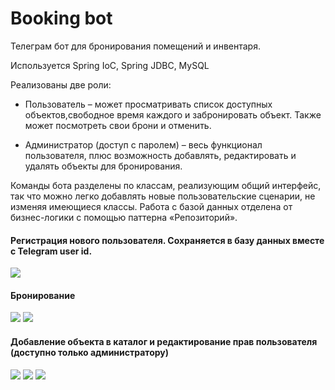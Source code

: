 # Booking bot
Телеграм бот для бронирования помещений и инвентаря.

Используется Spring IoC, Spring JDBC, MySQL

Реализованы две роли:

- Пользователь – может просматривать список доступных объектов,свободное время каждого и забронировать объект. Также может посмотреть свои брони и отменить.
 
- Администратор (доступ с паролем) – весь функционал пользователя, плюс возможность добавлять, редактировать и удалять объекты для бронирования.

Команды бота разделены по классам, реализующим общий интерфейс, так что можно легко добавлять новые пользовательские сценарии, не изменяя имеющиеся классы.
Работа с базой данных отделена от бизнес-логики с помощью паттерна «Репозиторий».

#### Регистрация нового пользователя. Сохраняется в базу данных вместе с Telegram user id.

![](screenshots/1.jpg) 

#### Бронирование

![](screenshots/2.jpg) 
![](screenshots/3.jpg)


#### Добавление объекта в каталог и редактирование прав пользователя (доступно только администратору)

![](screenshots/4.jpg) 
![](screenshots/5.jpg) 
![](screenshots/6.jpg) 

